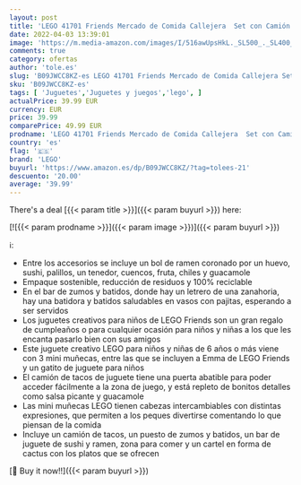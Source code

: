 ```yaml
---
layout: post
title: 'LEGO 41701 Friends Mercado de Comida Callejera  Set con Camión de Tacos y Bar de Batidos de Juguete con Mini Muñeca y Gatito'
date: 2022-04-03 13:39:01
image: 'https://m.media-amazon.com/images/I/516awUpsHkL._SL500_._SL400_.jpg'
comments: true
category: ofertas
author: 'tole.es'
slug: 'B09JWCC8KZ-es LEGO 41701 Friends Mercado de Comida Callejera Set con...'
sku: 'B09JWCC8KZ-es'
tags: [ 'Juguetes','Juguetes y juegos','lego', ]
actualPrice: 39.99 EUR
currency: EUR
price: 39.99
comparePrice: 49.99 EUR
prodname: 'LEGO 41701 Friends Mercado de Comida Callejera  Set con Camión de Tacos y Bar de Batidos de Juguete con Mini Muñeca y Gatito'
country: 'es'
flag: '🇪🇸'
brand: 'LEGO'
buyurl: 'https://www.amazon.es/dp/B09JWCC8KZ/?tag=tolees-21'
descuento: '20.00'
average: '39.99'
---
```


There's a deal [{{< param title >}}]({{< param buyurl >}})  here:

[![{{< param prodname >}}]({{< param image >}})]({{< param buyurl >}})

ℹ️:

- Entre los accesorios se incluye un bol de ramen coronado por un huevo, sushi, palillos, un tenedor, cuencos, fruta, chiles y guacamole
- Empaque sostenible, reducción de residuos y 100% reciclable
- En el bar de zumos y batidos, donde hay un letrero de una zanahoria, hay una batidora y batidos saludables en vasos con pajitas, esperando a ser servidos
- Los juguetes creativos para niños de LEGO Friends son un gran regalo de cumpleaños o para cualquier ocasión para niños y niñas a los que les encanta pasarlo bien con sus amigos
- Este juguete creativo LEGO para niños y niñas de 6 años o más viene con 3 mini muñecas, entre las que se incluyen a Emma de LEGO Friends y un gatito de juguete para niños
- El camión de tacos de juguete tiene una puerta abatible para poder acceder fácilmente a la zona de juego, y está repleto de bonitos detalles como salsa picante y guacamole
- Las mini muñecas LEGO tienen cabezas intercambiables con distintas expresiones, que permiten a los peques divertirse comentando lo que piensan de la comida
- Incluye un camión de tacos, un puesto de zumos y batidos, un bar de juguete de sushi y ramen, zona para comer y un cartel en forma de cactus con los platos que se ofrecen

[🛒 Buy it now!!]({{< param buyurl >}})
